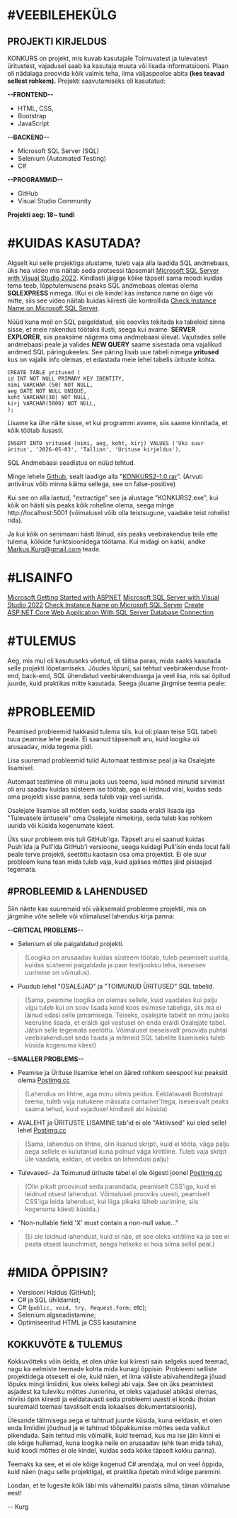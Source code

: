 
# #VEEBILEHEKÜLG
## PROJEKTI KIRJELDUS

KONKURS on projekt, mis kuvab kasutajale Toimuvatest ja tulevatest üritustest, vajadusel saab ka kasutaja muuta või lisada informatsiooni. Plaan oli nädalaga proovida kõik valmis teha, ilma väljaspoolse abita **(kes teavad sellest rohkem).** Projekti saavutamiseks oli kasutatud:

**--FRONTEND--**
 - HTML, CSS, 
- Bootstrap
- JavaScript
 
**--BACKEND--**
 -  Microsoft SQL Server (SQL)
 - Selenium (Automated Testing)
 - C#

**--PROGRAMMID--**
- GitHub
- Visual Studio Community

**Projekti aeg: 18~ tundi**

# #KUIDAS KASUTADA?
Algselt kui selle projektiga alustame, tuleb vaja alla laadida SQL andmebaas, üks hea video mis näitab seda protsessi täpsemalt [Microsoft SQL Server with Visual Studio 2022](https://www.youtube.com/watch?v=QwEwRJDxkUE). Kindlasti jälgige kõike täpselt sama moodi kuidas tema teeb, lõpptulemusena peaks SQL andmebaas olemas olema **SQLEXPRESS** nimega. (Kui ei ole kindel kas instance name on õige või mitte, siis see video näitab kuidas kiiresti üle kontrollida [Check Instance Name on Microsoft SQL Server](https://www.youtube.com/watch?v=qFNZNFw_Wf8&t=0s).

Nüüd kuna meil on SQL paigaldatud, siis sooviks tekitada ka tabeleid sinna sisse, et meie rakendus töötaks ilusti, seega kui avame  `**SERVER EXPLORER**,  siis peaksime nägema oma andmebaasi üleval. Vajutades selle andmebaasi peale ja valides **NEW QUERY** saame sisestada oma vajalikud andmed SQL päringukeeles. See päring lisab uue tabeli nimega **yritused** kus on vajalik info olemas, et edastada meie lehel tabelis ürituste kohta.

    CREATE TABLE yritused (
    id INT NOT NULL PRIMARY KEY IDENTITY,
    nimi VARCHAR (50) NOT NULL,
    aeg DATE NOT NULL UNIQUE,
    koht VARCHAR(30) NOT NULL,
    kirj VARCHAR(5000) NOT NULL,
    );
Lisame ka ühe näite sisse, et kui programmi avame, siis saame kinnitada, et kõik töötab ilusasti.

    INSERT INTO yritused (nimi, aeg, koht, kirj) VALUES ('Üks suur üritus', '2026-05-03', 'Tallinn', 'Ürituse kirjeldus'),

SQL Andmebaasi seadistus on nüüd tehtud.

Minge lehele [Github](https://github.com/Kurgg/KONKURS2/releases/tag/alpha), sealt laadige alla "[KONKURS2-1.0.rar](https://github.com/Kurgg/KONKURS2/releases/download/alpha/KONKURS2-1.0.rar)".
(Arvuti antiviirus võib minna käima sellega, see on false-positive)

Kui see on alla laetud, "extractige" see ja alustage "KONKURS2.exe", kui kõik on hästi siis peaks kõik roheline olema, seega minge http://localhost:5001 (võimalusel võib olla teistsugune, vaadake teist rohelist rida).

Ja kui kõik on senimaani hästi läinud, siis peaks veebirakendus teile ette tulema, kõikide funktsioonidega töötama. Kui midagi on katki, andke Markus.Kurg@gmail.com teada.

# #LISAINFO

[Microsoft Getting Started with ASPNET](https://docs.microsoft.com/en-us/visualstudio/get-started/csharp/tutorial-aspnet-core?view=vs-2022)
[Microsoft SQL Server with Visual Studio 2022](https://www.youtube.com/watch?v=QwEwRJDxkUE)
[Check Instance Name on Microsoft SQL Server](https://www.youtube.com/watch?v=qFNZNFw_Wf8&t=0s)
[Create ASP.NET Core Web Application With SQL Server Database Connection](https://youtu.be/T-e554Zt3n4)


# #TULEMUS

Aeg, mis mul oli kasutuseks võetud, oli täitsa paras, mida saaks kasutada selle projekti lõpetamiseks. Jõudes lõpuni, sai tehtud veebirakenduse front-end, back-end, SQL ühendatud veebirakendusega ja veel lisa, mis sai õpitud juurde, kuid praktikas mitte kasutada. Seega jõuame järgmise teema peale:

# #PROBLEEMID

Peamised probleemid hakkasid tulema siis, kui oli plaan teise SQL tabeli tuua peamise lehe peale. Ei saanud täpsemalt aru, kuid loogika oli arusaadav, mida tegema pidi. 

Lisa suuremad probleemid tulid Automaat testimise peal ja ka Osalejate lisamisel. 

Automaat testimine oli minu jaoks uus teema, kuid mõned minutid sirvimist oli aru saadav kuidas süsteem ise töötab, aga ei leidnud viisi, kuidas seda oma projekti sisse panna, seda tuleb vaja veel uurida.

Osalejate lisamise all mõtlen seda, kuidas saada eraldi lisada iga "Tulevasele üritusele" oma Osalejate nimekirja, seda tuleb kas rohkem uurida või küsida kogenumate käest.

Üks suur probleem mis tuli GitHub'iga. Täpselt aru ei saanud kuidas Push'ida ja Pull'ida GitHub'i versioone, seega kuidagi Pull'isin enda local faili peale terve projekti, seetõttu kaotasin osa oma projektist. Ei ole suur probleem kuna tean mida tuleb vaja, kuid ajalises mõttes jäid pisiasjad tegemata.

## #PROBLEEMID & LAHENDUSED

Siin näete kas suuremaid või väiksemaid probleeme projektil, mis on järgmine võte sellele või võimalusel lahendus kirja panna:

**--CRITICAL PROBLEMS--**
- Selenium ei ole paigaldatud projekti. 
> (Loogika on arusaadav kuidas süsteem töötab, tuleb peamiselt uurida, kuidas süsteemi paigaldada ja paar testijooksu teha, iseseisev uurimine on võimalus).
- Puudub lehel "OSALEJAD" ja "TOIMUNUD ÜRITUSED" SQL tabelid. 
> (Sama, peamine loogika on olemas sellele, kuid vaadates kui palju vigu tuleb kui on soov lisada kood koos esimese tabeliga, siis ma ei läinud edasi selle jamamisega. Teiseks, osalejate tabelit on minu jaoks keeruline lisada, et eraldi igal vastusel on enda eraldi Osalejate tabel. Jätsin selle tegemata seetõttu. Võimalusel iseseisvalt proovida puhtal veebirakendusel seda lisada ja mitmeid SQL tabelite lisamiseks tuleb küsida kogenuma käest)

**--SMALLER PROBLEMS--**
- Peamise ja Ürituse lisamise lehel on ääred rohkem seespool kui peaksid olema [Postimg.cc](https://i.postimg.cc/DfPtnZ2p/Desktop-Screenshot-2022-08-22-21-39-00-33-2.png)
> (Lahendus on lihtne, aga minu silmis peidus. Eeldatavasti Bootstrapi teema, tuleb vaja natukene mässata container'itega, iseseisvalt peaks saama tehud, kuid vajadusel kindlasti abi küsida)
-  AVALEHT ja ÜRITUSTE LISAMINE tab'id ei ole "Aktiivsed" kui oled sellel lehel [Postimg.cc](https://i.postimg.cc/15RbtQXm/Desktop-Screenshot-2022-08-22-21-39-10-61-2.png)
> (Sama, lahendus on lihtne, olin lisanud skripti, kuid ei tööta, väga palju aega sellele ei kulutanud kuna polnud väga kriitiline. Tuleb vaja skript üle vaadata, eeldan, et veebis on lahendusi palju)
- Tulevased- Ja Toimunud ürituste tabel ei ole õigesti joonel [Postimg.cc](https://i.postimg.cc/9FxKwnwG/Desktop-Screenshot-2022-08-22-21-39-23-54-2.png)
> (Olin pikalt proovinud seda parandada, peamiselt CSS'iga, kuid ei leidnud otsest lahendust. Võimalusel prooviks uuesti, peamiselt CSS'iga leida lahendust, kui liiga pikaks läheb uurimine, siis kogenuma käesti küsida.)
- "Non-nullable field 'X' must contain a non-null value..."
> (Ei ole leidnud lahendust, kuid ei näe, et see oleks kriitiline ka ja see ei peata otsest launchimist, seega hetkeks ei hoia silma sellel peal.)



# #MIDA ÕPPISIN?
- Versiooni Haldus (GitHub);
- C# ja SQL ühildamist;
- C# (```public, void, try, Request.form;``` etc);
- Selenium algseadistamine;
- Optimiseeritud HTML ja CSS kasutamine

## KOKKUVÕTE & TULEMUS

Kokkuvõtteks võin öelda, et olen uhke kui kiiresti sain selgeks uued teemad, nagu ka eelmiste teemade kohta mida kunagi õppisin. Probleemi selliste projektidega otseselt ei ole, kuid näen, et ilma väliste abivahenditega jõuad lõpuks mingi limiidini, kus oleks kellegi abi vaja. See on üks peamistest asjadest ka tuleviku mõttes Juniorina, et oleks vajadusel abikäsi olemas, niiviisi õpin kiiresti ja eeldatavasti seda probleemi uuesti ei kordu (hoian suuremaid teemasi tavaliselt enda lokaalses dokumentatsioonis). 

Ülesande täitmisega aega ei tahtnud juurde küsida, kuna eeldasin, et olen enda limiidini jõudnud ja ei tahtnud tööpakkumise mõttes seda valikut pikendada. Sain tehtud mis võimalik, kuid teemad, kus ma ise jäin kinni ei ole kõige hullemad, kuna loogika neile on arusaadav (ehk tean mida teha), kuid koodi mõttes ei ole kindel, kuidas seda kõike täpselt kokku panna).

Teemaks ka see, et ei ole kõige kogenud C# arendaja, mul on veel õppida, kuid näen (nagu selle projektiga), et praktika õpetab mind kõige paremini.

Loodan, et te lugesite kõik läbi mis vähemaltki paistis silma, tänan võimaluse eest!

-- Kurg
